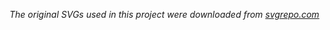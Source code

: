 *The original SVGs used in this project were downloaded from [svgrepo.com](https://www.svgrepo.com/collection/grommet-interface-icons)*
